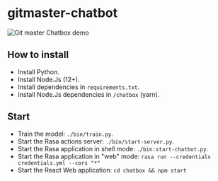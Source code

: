 # gitmaster-chatbot

![Git master Chatbox demo](https://s7.gifyu.com/images/gitmaster-chatbot.gif) 

## How to install
* Install Python.
* Install Node.Js (12+).
* Install dependencies in `requirements.txt`.
* Install Node.Js dependencies in `/chatbox` (yarn).

## Start
* Train the model: `./bin/train.py`.
* Start the Rasa actions server: `./bin/start-server.py`.
* Start the Rasa application in shell mode: `./bin:start-chatbot.py`.
* Start the Rasa application in "web" mode: `rasa run --credentials credentials.yml --cors "*"`
* Start the React Web application: `cd chatbox && npm start`